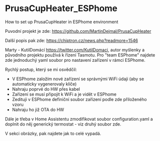 # PrusaCupHeater_ESPhome
How to set up PrusaCupHeater in ESPhome environment

Puvodní projekt je zde: https://github.com/MartinDejmal/PrusaCupHeater

Další popis pak zde: https://chiptron.cz/news.php?readmore=1546

Marty - KutilDomácí https://twitter.com/KutilDomaci, autor myšlenky a původního projektu používá k řízení Tasmotu.
Pro "team ESPhome" najdete zde jednoduchý yaml soubor pro nastavení zařízení v rámci ESPhome.

Rychlý postup, který se mi osvědčil:

- V ESPhome založím nové zařízení se správnými WiFi údaji (aby se automaticky vygenerovaly klíče)
- Nahraju poprvé do HW přes kabel
- Zařízení se musí připojit k WiFi a je vidět v ESPhome
- Zedituji v ESPhome definiční soubor zařízení podle zde přiloženého vzoru
- Nahraju ho již OTA do HW

Dále je třeba v Home Assistentu zmodifikovat soubor configuration.yaml a doplnit do něj generický termostat - viz druhý soubor zde.

V sekci obrázky, pak najdete jak to celé vypadá.
